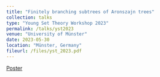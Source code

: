 ```yaml
---
title: "Finitely branching subtrees of Aronszajn trees"
collection: talks
type: "Young Set Theory Workshop 2023"
permalink: /talks/yst2023
venue: "University of Münster"
date: 2023-05-30
location: "Münster, Germany"
fileurl: /files/yst_2023.pdf
---
```


[Poster](/files/yst_2023.pdf)